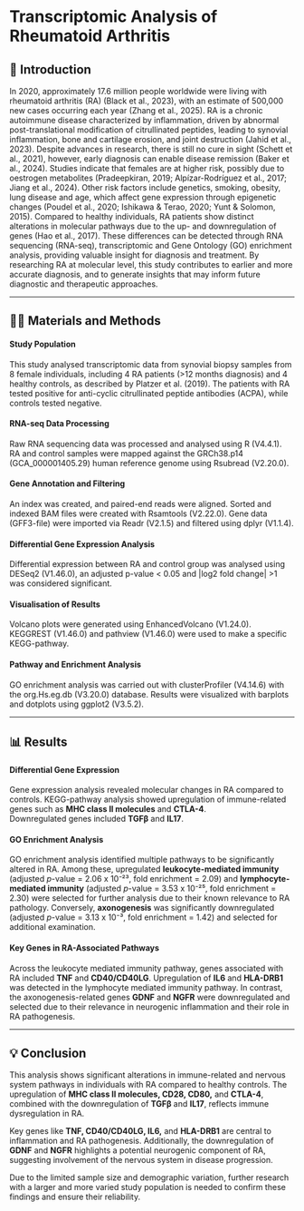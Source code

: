 # Transcriptomic Analysis of Rheumatoid Arthritis

## 🧬 Introduction

In 2020, approximately 17.6 million people worldwide were living with rheumatoid arthritis (RA) (Black et al., 2023), with an estimate of 500,000 new cases occurring each year (Zhang et al., 2025). RA is a chronic autoimmune disease characterized by inflammation, driven by abnormal post-translational modification of citrullinated peptides, leading to synovial inflammation, bone and cartilage erosion, and joint destruction (Jahid et al., 2023). Despite advances in research, there is still no cure in sight (Schett et al., 2021), however, early diagnosis can enable disease remission (Baker et al., 2024). Studies indicate that females are at higher risk, possibly due to oestrogen metabolites (Pradeepkiran, 2019; Alpízar-Rodríguez et al., 2017; Jiang et al., 2024). Other risk factors include genetics, smoking, obesity, lung disease and age, which affect gene expression through epigenetic changes (Poudel et al., 2020; Ishikawa & Terao, 2020; Yunt & Solomon, 2015). Compared to healthy individuals, RA patients show distinct alterations in molecular pathways due to the up- and downregulation of genes (Hao et al., 2017). These differences can be detected through RNA sequencing (RNA-seq), transcriptomic and Gene Ontology (GO) enrichment analysis, providing valuable insight for diagnosis and treatment. By researching RA at molecular level, this study contributes to earlier and more accurate diagnosis, and to generate insights that may inform future diagnostic and therapeutic approaches. 

---

## 🔬🧪 Materials and Methods
#### Study Population

This study analysed transcriptomic data from synovial biopsy samples from 8 female individuals, including 4 RA patients (>12 months diagnosis) and 4 healthy controls, as described by Platzer et al. (2019). The patients with RA tested positive for anti-cyclic citrullinated peptide antibodies (ACPA), while controls tested negative. 

#### RNA-seq Data Processing
Raw RNA sequencing data was processed and analysed using R (V4.4.1). RA and control samples were mapped against the GRCh38.p14 (GCA_000001405.29) human reference genome using Rsubread (V2.20.0). 

#### Gene Annotation and Filtering
An index was created, and paired-end reads were aligned. Sorted and indexed BAM files were created with Rsamtools (V2.22.0). Gene data (GFF3-file) were imported via Readr (V2.1.5) and filtered using dplyr (V1.1.4).

#### Differential Gene Expression Analysis
Differential expression between RA and control group was analysed using DESeq2 (V1.46.0), an adjusted p-value < 0.05 and |log2 fold change| >1 was considered significant.

#### Visualisation of Results
Volcano plots were generated using EnhancedVolcano (V1.24.0). KEGGREST (V1.46.0) and pathview (V1.46.0) were used to make a specific KEGG-pathway. 

#### Pathway and Enrichment Analysis
GO enrichment analysis was carried out with clusterProfiler (V4.14.6) with the org.Hs.eg.db (V3.20.0) database. Results were visualized with barplots and dotplots using ggplot2 (V3.5.2).

---

## 📊 Results
#### Differential Gene Expression

Gene expression analysis revealed molecular changes in RA compared to controls. KEGG-pathway analysis showed upregulation of immune-related genes such as **MHC class II molecules** and **CTLA-4**.  
Downregulated genes included **TGFβ** and **IL17**.

#### GO Enrichment Analysis

GO enrichment analysis identified multiple pathways to be significantly altered in RA. Among these, upregulated **leukocyte-mediated immunity** (adjusted *p*-value = 2.06 x 10⁻²³, fold enrichment = 2.09) and **lymphocyte-mediated immunity** (adjusted *p*-value = 3.53 x 10⁻²⁵, fold enrichment = 2.30) were selected for further analysis due to their known relevance to RA pathology. Conversely, **axonogenesis** was significantly downregulated (adjusted *p*-value = 3.13 x 10⁻³, fold enrichment = 1.42) and selected for additional examination. 

#### Key Genes in RA-Associated Pathways

Across the leukocyte mediated immunity pathway, genes associated with RA included **TNF** and **CD40/CD40LG**. Upregulation of **IL6** and **HLA-DRB1** was detected in the lymphocyte mediated immunity pathway. In contrast, the axonogenesis-related genes **GDNF** and **NGFR** were downregulated and selected due to their relevance in neurogenic inflammation and their role in RA pathogenesis.

---
## 💡 Conclusion 
 
This analysis shows significant alterations in immune-related and nervous system pathways in individuals with RA compared to healthy controls. The upregulation of **MHC class II molecules, CD28, CD80,** and **CTLA-4**, combined with the downregulation of **TGFβ** and **IL17**, reflects immune dysregulation in RA.

Key genes like **TNF, CD40/CD40LG, IL6,** and **HLA-DRB1**  are central to inflammation and RA pathogenesis. Additionally, the downregulation of **GDNF** and **NGFR** highlights a potential neurogenic component of RA, suggesting involvement of the nervous system in disease progression.
 
Due to the limited sample size and demographic variation, further research with a larger and more varied study population is needed to confirm these findings and ensure their reliability.
